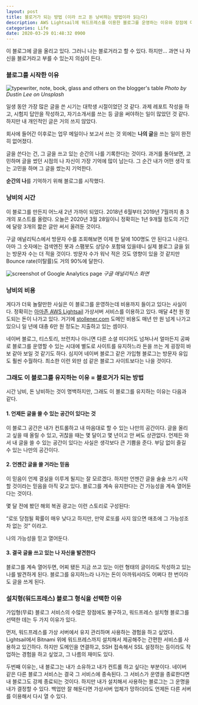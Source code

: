 ```yaml
---
layout: post
title: 블로거가 되는 방법 (이라 쓰고 돈 낭비하는 방법이라 읽는다)
description: AWS Lightsail에 워드프레스를 이용한 블로그를 운영하는 이유와 장점에 대해 이야기합니다.
categories: Life
date: 2020-03-29 01:48:32 0900
---
```

이 블로그에 글을 올리고 있다. 그러니 나는 블로거라고 할 수 있다. 하지만&#8230; 과연 나 자신을 블로거라고 부를 수 있는지 의심이 든다.

### 블로그를 시작한 이유

![typewriter, note, book, glass and others on the blogger's table](/wp-content/uploads/2020/03/dustin-lee-jLwVAUtLOAQ-unsplash-1024x683.jpg)
*Photo by Dustin Lee on Unsplash*

일생 동안 가장 많은 글을 쓴 시기는 대학생 시절이었던 것 같다. 과제 레포트 작성을 하고, 시험지 답안을 작성하고, 자기소개서를 쓰는 등 글을 써야하는 일이 많았던 것 같다. 하지만 내 개인적인 글은 거의 쓰지 않았다.

회사에 들어간 이후로는 업무 메일이나 보고서 쓰는 것 외에는 **나의 글**을 쓰는 일이 완전히 없어졌다.

글을 쓴다는 건, 그 글을 쓰고 있는 순간의 나를 기록한다는 것이다. 과거를 돌아보면, 고민하며 글을 썼던 시점의 나 자신이 가장 기억에 많이 남는다. 그 순간 내가 어떤 생각 또는 고민을 하며 그 글을 썼는지 기억한다.

**순간의 나**를 기억하기 위해 블로그를 시작했다.

### 낭비의 시간

이 블로그를 만든지 어느새 2년 가까이 되었다. 2018년 6월부터 2019년 7월까지 총 3개의 포스트를 올렸다. 오늘은 2020년 3월 28일이니 정확히는 1년 9개월 정도의 기간에 달랑 3개의 짧은 글만 써서 올려둔 것이다.

구글 애널리틱스에서 방문자 수를 조회해보면 이제 한 달에 100명도 안 된다고 나온다. 아마 그 숫자에는 검색엔진 봇과 스팸봇도 상당수 포함돼 있을테니 실제 블로그 글을 읽는 방문자 수는 더 적을 것이다. 방문자 수가 워낙 적은 것도 영향이 있을 것 같지만 Bounce rate(이탈률)도 거의 90%에 달한다.

![screenshot of Google Analytics page](/wp-content/uploads/2020/03/Screen-Shot-2020-03-29-at-1.37.16-AM-1024x470.png)
*구글 애널리틱스 화면*

### 낭비의 비용

게다가 더욱 놀랄만한 사실은 이 블로그를 운영하는데 비용까지 들이고 있다는 사실이다. 정확히는 [아마존 AWS Lightsail](https://aws.amazon.com/lightsail/) 가상서버 서비스를 이용하고 있다. 매달 4천 원 정도되는 돈이 나가고 있다. 거기에 [stollener.com](https://www.stollener.com/) 도메인 비용도 매년 만 원 넘게 나가고 있으니 일 년에 대충 6만 원 정도는 지출하고 있는 셈이다.

네이버 블로그, 티스토리, 브런치나 아니면 다른 소셜 미디어도 넘쳐나서 얼마든지 공짜로 블로그를 운영할 수 있는 시대에 별도로 사이트를 유지하느라 돈을 쓰는 게 굉장히 바보 같아 보일 것 같기도 하다. 심지어 네이버 블로그 같은 가입형 블로그는 방문자 유입도 훨씬 수월하다. 최소한 이런 외딴 섬 같은 블로그 사이트보다는 나을 것이다.

### 그래도 이 블로그를 유지하는 이유 = 블로거가 되는 방법

시간 낭비, 돈 낭비하는 것이 명백하지만, 그래도 이 블로그를 유지하는 이유는 다음과 같다.

#### 1. 언제든 글을 쓸 수 있는 공간이 있다는 것

이 블로그 공간은 내가 컨트롤하고 내 마음대로 할 수 있는 나만의 공간이다. 글을 올리고 싶을 때 올릴 수 있고, 귀찮을 때는 몇 달이고 몇 년이고 안 써도 상관없다. 언제든 와서 내 글을 쓸 수 있는 공간이 있다는 사실은 생각보다 큰 기쁨을 준다. 부담 없이 즐길 수 있는 나만의 공간이다.

#### 2. 언젠간 글을 쓸 거라는 믿음

이 믿음이 언제 결실을 이루게 될지는 잘 모르겠다. 하지만 언젠간 글을 술술 쓰기 시작할 것이라는 믿음을 아직 갖고 있다. 블로그를 계속 유지한다는 건 가능성을 계속 열어둔다는 것이다.

몇 달 전에 봤던 해외 복권 광고는 이런 스토리로 구성된다: 

&#8220;로또 당첨될 확률이 매우 낮다고 하지만, 만약 로또를 사지 않으면 애초에 그 가능성조차 없는 것&#8221; 이라고.

나의 가능성을 믿고 열어둔다.

#### 3. 결국 글을 쓰고 있는 나 자신을 발견한다

블로그를 계속 열어두면, 어찌 됐든 지금 쓰고 있는 이런 형태의 글이라도 작성하고 있는 나를 발견하게 된다. 블로그를 유지하느라 나가는 돈이 아까워서라도 어쩌다 한 번이라도 글을 쓰게 된다.

### 설치형(워드프레스) 블로그 형식을 선택한 이유

가입형(무료) 블로그 서비스의 수많은 장점에도 불구하고, 워드프레스 설치형 블로그를 선택한 데는 두 가지 이유가 있다.

먼저, 워드프레스를 가상 서버에서 유지 관리하며 사용하는 경험을 하고 싶었다. Lightsail에서 Bitnami 위에 워드프레스까지 설치해서 제공해주는 간편한 서비스를 사용하고 있긴하다. 하지만 도메인을 연결하고, SSH 접속해서 SSL 설정하는 등이라도 작업하는 경험을 하고 싶었고, 그 나름의 재미도 있다.

두번째 이유는, 내 블로그는 내가 소유하고 내가 컨트롤 하고 싶다는 부분이다. 네이버 같은 다른 블로그 서비스는 결국 그 서비스에 종속된다. 그 서비스가 운영을 종료한다면 내 블로그도 강제 종료되는 것이다. 하지만 내가 설치해서 사용하는 블로그는 그 운명을 내가 결정할 수 있다. 백업만 잘 해둔다면 가상서버 업체가 망하더라도 언제든 다른 서버를 이용해서 다시 열 수 있다.